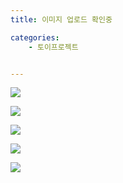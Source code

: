 ```yaml
---
title: 이미지 업로드 확인중

categories:
    - 토이프로젝트


---
```

![](https://dulcis-hortus.github.io//assets/images/1_origin.JPG)


![](https://dulcis-hortus.github.io//assets/images/1_cmd.JPG)


![](https://dulcis-hortus.github.io//assets/images/1_op.JPG)


![](https://dulcis-hortus.github.io//assets/images/1_final.JPG)


![](https://dulcis-hortus.github.io//assets/images/1_fp.JPG)

